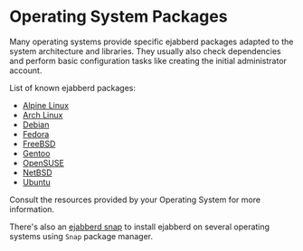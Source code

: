 # Operating System Packages

Many operating systems provide specific ejabberd packages adapted to the system architecture and libraries.
They usually also check dependencies and perform basic configuration tasks like creating the initial administrator account.

List of known ejabberd packages:

- [Alpine Linux](https://pkgs.alpinelinux.org/packages?name=ejabberd&branch=edge)
- [Arch Linux](https://archlinux.org/packages/extra/x86_64/ejabberd/)
- [Debian](https://tracker.debian.org/pkg/ejabberd)
- [Fedora](https://packages.fedoraproject.org/pkgs/ejabberd/ejabberd/)
- [FreeBSD](https://www.freshports.org/net-im/ejabberd/)
- [Gentoo](https://packages.gentoo.org/packages/net-im/ejabberd)
- [OpenSUSE](https://software.opensuse.org/package/ejabberd)
- [NetBSD](https://pkgsrc.se/chat/ejabberd/)
- [Ubuntu](https://packages.ubuntu.com/search?keywords=ejabberd)

Consult the resources provided by your Operating System for more information.

There's also an [ejabberd snap](https://snapcraft.io/ejabberd) to install ejabberd on several operating systems using `Snap` package manager.
